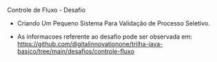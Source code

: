 Controle de Fluxo - Desafio
- Criando Um Pequeno Sistema Para Validação de Processo Seletivo.
 
- As informacoes referente ao desafio pode ser observada em:
https://github.com/digitalinnovationone/trilha-java-basico/tree/main/desafios/controle-fluxo
